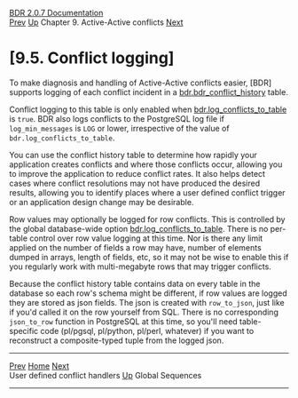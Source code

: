   [BDR 2.0.7 Documentation](README.md)                                                                                                                                     
  [Prev](conflicts-user-defined-handlers.md "User defined conflict handlers")   [Up](conflicts.md)    Chapter 9. Active-Active conflicts    [Next](global-sequences.md "Global Sequences")  


# [9.5. Conflict logging]

To make diagnosis and handling of Active-Active conflicts easier,
[BDR] supports logging of each conflict incident in a
[bdr.bdr_conflict_history](catalog-bdr-conflict-history.md) table.

Conflict logging to this table is only enabled when
[bdr.log_conflicts_to_table](bdr-configuration-variables.md#GUC-BDR-LOG-CONFLICTS-TO-TABLE)
is `true`. BDR also logs conflicts to the PostgreSQL log file
if `log_min_messages` is `LOG` or lower,
irrespective of the value of `bdr.log_conflicts_to_table`.

You can use the conflict history table to determine how rapidly your
application creates conflicts and where those conflicts occur, allowing
you to improve the application to reduce conflict rates. It also helps
detect cases where conflict resolutions may not have produced the
desired results, allowing you to identify places where a user defined
conflict trigger or an application design change may be desirable.

Row values may optionally be logged for row conflicts. This is
controlled by the global database-wide option
[bdr.log_conflicts_to_table](bdr-configuration-variables.md#GUC-BDR-LOG-CONFLICTS-TO-TABLE).
There is no per-table control over row value logging at this time. Nor
is there any limit applied on the number of fields a row may have,
number of elements dumped in arrays, length of fields, etc, so it may
not be wise to enable this if you regularly work with multi-megabyte
rows that may trigger conflicts.

Because the conflict history table contains data on every table in the
database so each row\'s schema might be different, if row values are
logged they are stored as json fields. The json is created with
`row_to_json`, just like if you\'d called it on the row
yourself from SQL. There is no corresponding `json_to_row`
function in PostgreSQL at this time, so you\'ll need table-specific code
(pl/pgsql, pl/python, pl/perl, whatever) if you want to reconstruct a
composite-typed tuple from the logged json.



  ------------------------------------------------------------- ------------------------------------- ----------------------------------------------
  [Prev](conflicts-user-defined-handlers.md)     [Home](README.md)     [Next](global-sequences.md)  
  User defined conflict handlers                                 [Up](conflicts.md)                                Global Sequences
  ------------------------------------------------------------- ------------------------------------- ----------------------------------------------
